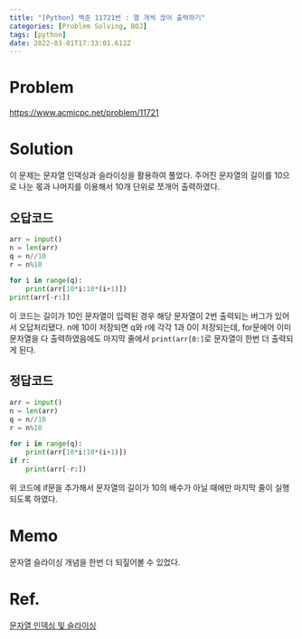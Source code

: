 ```yaml
---
title: "[Python] 백준 11721번 : 열 개씩 끊어 출력하기"
categories: [Problem Solving, BOJ]
tags: [python]
date: 2022-03-01T17:33:01.612Z
---
```

# Problem
<https://www.acmicpc.net/problem/11721>

# Solution
이 문제는 문자열 인덱싱과 슬라이싱을 활용하여 풀었다.
주어진 문자열의 길이를  10으로 나눈 몫과 나머지를 이용해서 10개 단위로 쪼개어 출력하였다.
## 오답코드
```py
arr = input()
n = len(arr)
q = n//10
r = n%10

for i in range(q):
    print(arr[10*i:10*(i+1)])
print(arr[-r:])
```
이 코드는 길이가 10인 문자열이 입력된 경우 해당 문자열이 2번 출력되는 버그가 있어서 오답처리됐다.
n에 10이 저장되면 q와 r에 각각 1과 0이 저장되는데, for문에어 이미 문자열을 다 출력하였음에도 마지막 줄에서 `print(arr[0:]`로 문자열이 한번 더 출력되게 된다.
## 정답코드
```py
arr = input()
n = len(arr)
q = n//10
r = n%10

for i in range(q):
    print(arr[10*i:10*(i+1)])
if r:
    print(arr[-r:])
```
위 코드에 if문을 추가해서 문자열의 길이가 10의 배수가 아닐 때에만 마지막 줄이 실행되도록 하였다.
# Memo
문자열 슬라이싱 개념을 한번 더 되짚어볼 수 있었다.

# Ref.
[문자열 인덱싱 및 슬라이싱](https://wikidocs.net/2838)